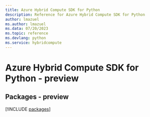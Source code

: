 ```yaml
---
title: Azure Hybrid Compute SDK for Python
description: Reference for Azure Hybrid Compute SDK for Python
author: lmazuel
ms.author: lmazuel
ms.data: 07/20/2023
ms.topic: reference
ms.devlang: python
ms.service: hybridcompute
---
```

# Azure Hybrid Compute SDK for Python - preview
## Packages - preview
[!INCLUDE [packages](hybrid-compute-index.md)]